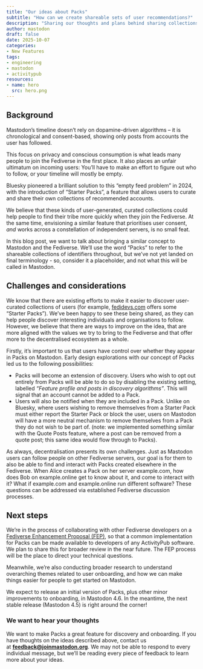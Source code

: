 ```yaml
---
title: "Our ideas about Packs"
subtitle: "How can we create shareable sets of user recommendations?"
description: "Sharing our thoughts and plans behind sharing collections of accounts in the Fediverse."
author: mastodon
draft: false
date: 2025-10-07
categories:
- New Features
tags:
- engineering
- mastodon
- activitypub
resources:
- name: hero
  src: hero.png
---
```


## Background

Mastodon’s timeline doesn’t rely on dopamine-driven algorithms – it is chronological and consent-based, showing only posts from accounts the user has followed.

This focus on privacy and conscious consumption is what leads many people to join the Fediverse in the first place. It also places an unfair ultimatum on incoming users: You’ll have to make an effort to figure out who to follow, or your timeline will mostly be empty.

Bluesky pioneered a brilliant solution to this “empty feed problem” in 2024, with the introduction of “Starter Packs”, a feature that allows users to curate and share their own collections of recommended accounts.

We believe that these kinds of user-generated, curated collections could help people to find their tribe more quickly when they join the Fediverse. At the same time, envisioning a similar feature that prioritises user consent, *and* works across a constellation of independent servers, is no small feat.

In this blog post, we want to talk about bringing a similar concept to Mastodon and the Fediverse. We’ll use the word “Packs” to refer to the shareable collections of identifiers throughout, but we’ve not yet landed on final terminology - so, consider it a placeholder, and not what this will be called in Mastodon.

## Challenges and considerations

We know that there are existing efforts to make it easier to discover user-curated collections of users (for example, [fedidevs.com](https://fedidevs.com/starter-packs/) offers some “Starter Packs”). We’ve been happy to see these being shared, as they can help people discover interesting individuals and organisations to follow. However, we believe that there are ways to improve on the idea, that are more aligned with the values we try to bring to the Fediverse and that offer more to the decentralised ecosystem as a whole.

Firstly, it’s important to us that users have control over whether they appear in Packs on Mastodon. Early design explorations with our concept of Packs led us to the following possibilities:

- Packs will become an extension of discovery. Users who wish to opt out entirely from Packs will be able to do so by disabling the existing setting, labelled *“Feature profile and posts in discovery algorithms”*. This will signal that an account cannot be added to a Pack.
- Users will also be notified when they are included in a Pack. Unlike on Bluesky, where users wishing to remove themselves from a Starter Pack must either report the Starter Pack or block the user, users on Mastodon will have a more neutral mechanism to remove themselves from a Pack they do not wish to be part of.
(note: we implemented something similar with the Quote Posts feature, where a post can be removed from a quote post; this same idea would flow through to Packs).

As always, decentralisation presents its own challenges. Just as Mastodon users can follow people on other Fediverse servers, our goal is for them to also be able to find and interact with Packs created elsewhere in the Fediverse. When Alice creates a Pack on her server example.com, how does Bob on example.online get to know about it, and come to interact with it? What if example.com and example.online run different software? These questions can be addressed via established Fediverse discussion processes.

## Next steps

We’re in the process of collaborating with other Fediverse developers on a [Fediverse Enhancement Proposal (FEP)](https://codeberg.org/fediverse/fep), so that a common implementation for Packs can be made available to developers of any ActivityPub software. We plan to share this for broader review in the near future. The FEP process will be the place to direct your technical questions.

Meanwhile, we’re also conducting broader research to understand overarching themes related to user onboarding, and how we can make things easier for people to get started on Mastodon.

We expect to release an initial version of Packs, plus other minor improvements to onboarding, in Mastodon 4.6. In the meantime, the next stable release (Mastodon 4.5) is right around the corner!

### We want to hear your thoughts

We want to make Packs a great feature for discovery and onboarding. If you have thoughts on the ideas described above, contact us at [**feedback@joinmastodon.org**](mailto:feedback@joinmastodon.org). We may not be able to respond to every individual message, but we’ll be reading every piece of feedback to learn more about your ideas.
